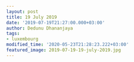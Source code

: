```yaml
---
layout: post
title: 19 July 2019
date: '2019-07-19T21:27:00.000+03:00'
author: Dedunu Dhananjaya
tags:
- luxembourg
modified_time: '2020-05-23T21:28:23.222+03:00'
featured_image: 2019-07-19-19-july-2019.jpg
---
```

